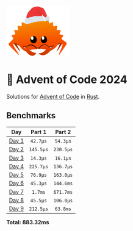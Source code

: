 <img src="./.assets/christmas_ferris.png" width="164">

# 🎄 Advent of Code 2024

Solutions for [Advent of Code](https://adventofcode.com/) in [Rust](https://www.rust-lang.org/).

<!--- advent_readme_stars table --->

<!--- benchmarking table --->
## Benchmarks

| Day | Part 1 | Part 2 |
| :---: | :---: | :---:  |
| [Day 1](./src/bin/01.rs) | `42.7µs` | `54.3µs` |
| [Day 2](./src/bin/02.rs) | `145.5µs` | `230.5µs` |
| [Day 3](./src/bin/03.rs) | `14.3µs` | `16.1µs` |
| [Day 4](./src/bin/04.rs) | `225.7µs` | `136.7µs` |
| [Day 5](./src/bin/05.rs) | `76.9µs` | `163.0µs` |
| [Day 6](./src/bin/06.rs) | `45.3µs` | `144.6ms` |
| [Day 7](./src/bin/07.rs) | `1.7ms` | `671.7ms` |
| [Day 8](./src/bin/08.rs) | `45.5µs` | `106.0µs` |
| [Day 9](./src/bin/09.rs) | `212.5µs` | `63.8ms` |

**Total: 883.32ms**
<!--- benchmarking table --->

